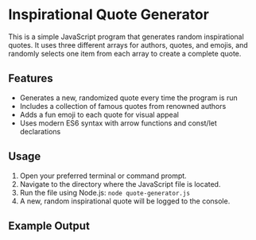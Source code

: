 # Inspirational Quote Generator

This is a simple JavaScript program that generates random inspirational quotes. It uses three different arrays for authors, quotes, and emojis, and randomly selects one item from each array to create a complete quote.

## Features

- Generates a new, randomized quote every time the program is run
- Includes a collection of famous quotes from renowned authors
- Adds a fun emoji to each quote for visual appeal
- Uses modern ES6 syntax with arrow functions and const/let declarations

## Usage

1. Open your preferred terminal or command prompt.
2. Navigate to the directory where the JavaScript file is located.
3. Run the file using Node.js: `node quote-generator.js`
4. A new, random inspirational quote will be logged to the console.

## Example Output